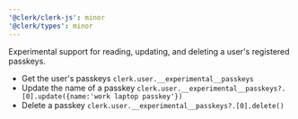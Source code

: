 ```yaml
---
'@clerk/clerk-js': minor
'@clerk/types': minor
---
```


Experimental support for reading, updating, and deleting a user's registered passkeys.
- Get the user's passkeys
  `clerk.user.__experimental__passkeys`
- Update the name of a passkey
  `clerk.user.__experimental__passkeys?.[0].update({name:'work laptop passkey'})`
- Delete a passkey
  `clerk.user.__experimental__passkeys?.[0].delete()`
